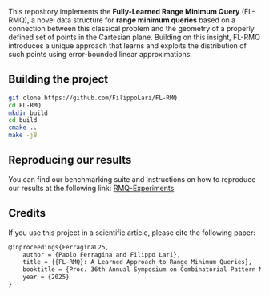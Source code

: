 This repository implements the **Fully-Learned Range Minimum Query** (FL-RMQ), a novel data structure for **range minimum queries** based on a connection between this classical problem and the geometry of a properly defined set of points in the Cartesian plane. Building on this insight, FL-RMQ introduces a unique approach that learns and exploits the distribution of such points using error-bounded linear approximations.

## Building the project

```bash
git clone https://github.com/FilippoLari/FL-RMQ
cd FL-RMQ
mkdir build
cd build
cmake ..
make -j8
```

## Reproducing our results

You can find our benchmarking suite and instructions on how to reproduce our results at the following link: [RMQ-Experiments](https://github.com/FilippoLari/RMQ-experiments)

## Credits

If you use this project in a scientific article, please cite the following paper:

```tex
@inproceedings{FerraginaL25,
    author = {Paolo Ferragina and Filippo Lari},
    title = {{FL-RMQ}: A Learned Approach to Range Minimum Queries},
    booktitle = {Proc. 36th Annual Symposium on Combinatorial Pattern Matching},
    year = {2025}
}
```
